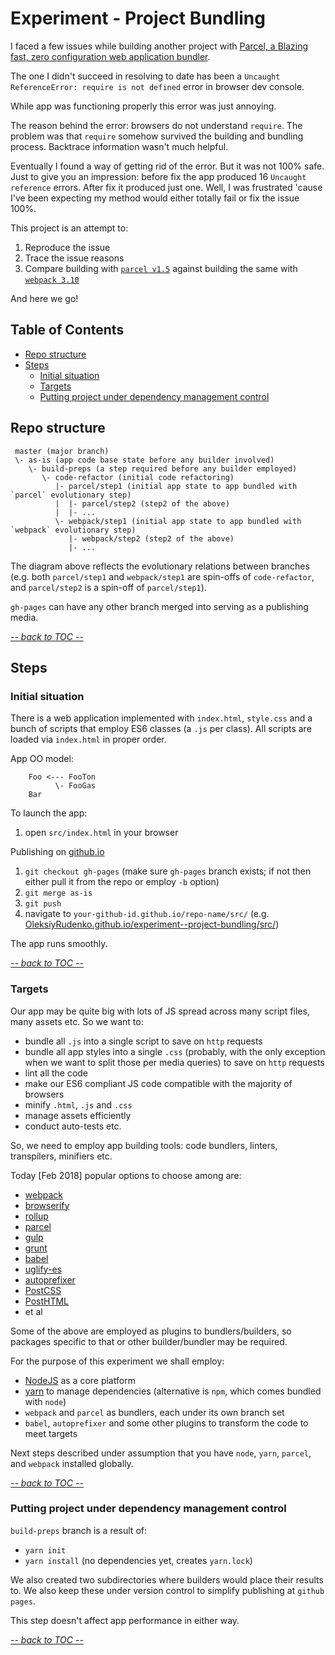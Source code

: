 # Experiment - Project Bundling

I faced a few issues while building another project with
[Parcel, a Blazing fast, zero configuration web application bundler](https://parceljs.org/).

The one I didn't succeed in resolving to date has been a
`Uncaught ReferenceError: require is not defined` error in
browser dev console.

While app was functioning properly this error was just annoying.

The reason behind the error: browsers do not understand `require`.
The problem was that `require` somehow survived the building and
bundling process. Backtrace information wasn't much helpful.

Eventually I found a way of getting rid of the error. But it was
not 100% safe. Just to give you an impression: before fix the app
produced 16 `Uncaught reference` errors. After fix it produced
just one. Well, I was frustrated 'cause I've been expecting my method
would either totally fail or fix the issue 100%.

This project is an attempt to:
 1. Reproduce the issue
 2. Trace the issue reasons
 3. Compare building with [`parcel v1.5`](https://parceljs.org/)
    against building the same with
    [`webpack 3.10`](https://webpack.js.org/guides/getting-started/)

And here we go!

<!-- START doctoc generated TOC please keep comment here to allow auto update -->
<!-- DON'T EDIT THIS SECTION, INSTEAD RE-RUN doctoc TO UPDATE -->
## Table of Contents

- [Repo structure](#repo-structure)
- [Steps](#steps)
  - [Initial situation](#initial-situation)
  - [Targets](#targets)
  - [Putting project under dependency management control](#putting-project-under-dependency-management-control)

<!-- END doctoc generated TOC please keep comment here to allow auto update -->

## Repo structure

```
 master (major branch)
 \- as-is (app code base state before any builder involved)
    \- build-preps (a step required before any builder employed)
       \- code-refactor (initial code refactoring)
          |- parcel/step1 (initial app state to app bundled with `parcel` evolutionary step)
          |  |- parcel/step2 (step2 of the above)
          |  |- ...
          \- webpack/step1 (initial app state to app bundled with `webpack` evolutionary step)
             |- webpack/step2 (step2 of the above)
             |- ...
```

The diagram above reflects the evolutionary relations between branches
(e.g. both `parcel/step1` and `webpack/step1` are spin-offs
of `code-refactor`, and `parcel/step2` is a spin-off of `parcel/step1`).

`gh-pages` can have any other branch merged into serving as a publishing
media.

[_-- back to TOC --_](#table-of-contents)

## Steps

### Initial situation

There is a web application implemented with
`index.html`, `style.css` and a bunch of scripts that
employ ES6 classes (a `.js` per class).
All scripts are loaded via `index.html` in proper order.

App OO model:
```
    Foo <--- FooTon
          \- FooGas
    Bar
```

To launch the app:
 1. open `src/index.html` in your browser

Publishing on [github.io](https://github.io/)
 1. `git checkout gh-pages`
    (make sure `gh-pages` branch exists; if not then either pull it
    from the repo or employ `-b` option)
 2. `git merge as-is`
 3. `git push`
 4. navigate to `your-github-id.github.io/repo-name/src/`
    (e.g. [OleksiyRudenko.github.io/experiment--project-bundling/src/](/experiment--project-bundling/src/))

The app runs smoothly.

[_-- back to TOC --_](#table-of-contents)

### Targets

Our app may be quite big with lots of JS spread across many
script files, many assets etc. So we want to:
 - bundle all `.js` into a single script to save on `http` requests
 - bundle all app styles into a single `.css`
   (probably, with the only exception when we want to split those
   per media queries)
   to save on `http` requests
 - lint all the code
 - make our ES6 compliant JS code compatible with the majority
   of browsers
 - minify `.html`, `.js` and `.css`
 - manage assets efficiently
 - conduct auto-tests etc.

So, we need to employ app building tools: code bundlers, linters,
transpilers, minifiers etc.

Today [Feb 2018] popular options to choose among are:
 - [webpack](https://webpack.js.org/)
 - [browserify](http://browserify.org/)
 - [rollup](https://rollupjs.org/guide/en)
 - [parcel](https://parceljs.org/)
 - [gulp](https://gulpjs.com/)
 - [grunt](https://gruntjs.com/)
 - [babel](https://babeljs.io/)
 - [uglify-es](https://www.npmjs.com/package/uglify-es)
 - [autoprefixer](https://www.npmjs.com/package/autoprefixer)
 - [PostCSS](http://postcss.org/)
 - [PostHTML](https://github.com/posthtml/posthtml)
 - et al

Some of the above are employed as plugins to bundlers/builders,
so packages specific to that or other builder/bundler may be required.

For the purpose of this experiment we shall employ:
 - [NodeJS](https://nodejs.org/) as a core platform
 - [yarn](https://yarnpkg.com/) to manage dependencies
   (alternative is `npm`, which comes bundled with `node`)
 - `webpack` and `parcel` as bundlers, each under its own branch set
 - `babel`, `autoprefixer` and some other plugins to transform
   the code to meet targets

Next steps described under assumption that you have `node`, `yarn`,
`parcel`, and `webpack` installed globally.

[_-- back to TOC --_](#table-of-contents)

### Putting project under dependency management control

`build-preps` branch is a result of:
 - `yarn init`
 - `yarn install` (no dependencies yet, creates `yarn.lock`)

We also created two subdirectories where builders would place
their results to. We also keep these under version control to
simplify publishing at `github pages`.

This step doesn't affect app performance in either way.

[_-- back to TOC --_](#table-of-contents)
